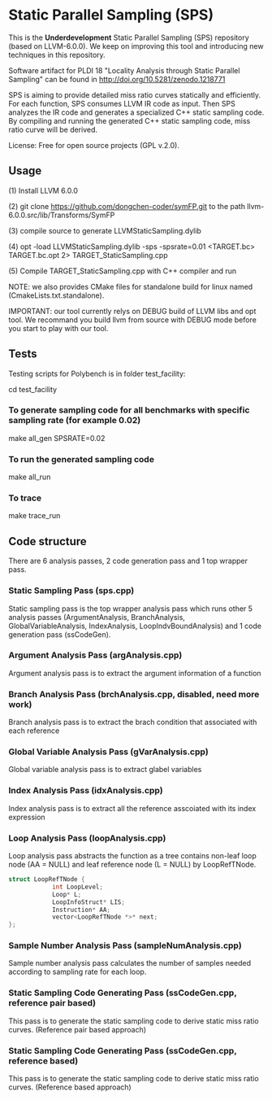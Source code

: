 # Static Parallel Sampling (SPS)

This is the **Underdevelopment** Static Parallel Sampling (SPS) repository (based on LLVM-6.0.0). We keep on improving this tool and introducing new techniques in this repository.

Software artifact for PLDI 18 "Locality Analysis through Static Parallel Sampling" can be found in http://doi.org/10.5281/zenodo.1218771

SPS is aiming to provide detailed miss ratio curves statically and efficiently. 
For each function, SPS consumes LLVM IR code as input. 
Then SPS analyzes the IR code and generates a specialized C++ static sampling code.
By compiling and running the generated C++ static sampling code, miss ratio curve will be derived.

License: Free for open source projects (GPL v.2.0).

## Usage

(1) Install LLVM 6.0.0

(2) git clone https://github.com/dongchen-coder/symFP.git to the path llvm-6.0.0.src/lib/Transforms/SymFP

(3) compile source to generate LLVMStaticSampling.dylib

(4) opt -load LLVMStaticSampling.dylib -sps -spsrate=0.01 \<TARGET.bc\> TARGET.bc.opt 2\> TARGET\_StaticSampling.cpp

(5) Compile TARGET\_StaticSampling.cpp with C++ compiler and run

NOTE: we also provides CMake files for standalone build for linux named (CmakeLists.txt.standalone).

IMPORTANT: our tool currently relys on DEBUG build of LLVM libs and opt tool. We recommand you build llvm from source with DEBUG mode before you start to play with our tool.

## Tests

Testing scripts for Polybench is in folder test\_facility:

cd test\_facility

### To generate sampling code for all benchmarks with specific sampling rate (for example 0.02)

make all\_gen SPSRATE=0.02

### To run the generated sampling code

make all\_run

### To trace

make trace\_run

## Code structure

There are 6 analysis passes, 2 code generation pass and 1 top wrapper pass.

### Static Sampling Pass (sps.cpp)

Static sampling pass is the top wrapper analysis pass which runs other 5 analysis passes (ArgumentAnalysis, BranchAnalysis, GlobalVariableAnalysis, IndexAnalysis, LoopIndvBoundAnalysis) and 1 code generation pass (ssCodeGen). 

### Argument Analysis Pass (argAnalysis.cpp)

Argument analysis pass is to extract the argument information of a function

### Branch Analysis Pass (brchAnalysis.cpp, disabled, need more work)

Branch analysis pass is to extract the brach condition that associated with each reference

### Global Variable Analysis Pass (gVarAnalysis.cpp)

Global variable analysis pass is to extract glabel variables

### Index Analysis Pass (idxAnalysis.cpp)

Index analysis pass is to extract all the reference asscoiated with its index expression

### Loop Analysis Pass (loopAnalysis.cpp)

Loop analysis pass abstracts the function as a tree contains non-leaf loop node (AA = NULL) and leaf reference node (L = NULL) by LoopRefTNode.   

```C++
struct LoopRefTNode {
            int LoopLevel;
            Loop* L;
            LoopInfoStruct* LIS;
            Instruction* AA;
            vector<LoopRefTNode *>* next;
};
```
### Sample Number Analysis Pass (sampleNumAnalysis.cpp)

Sample number analysis pass calculates the number of samples needed according to sampling rate for each loop.

### Static Sampling Code Generating Pass (ssCodeGen.cpp, reference pair based)

This pass is to generate the static sampling code to derive static miss ratio curves. (Reference pair based approach)

### Static Sampling Code Generating  Pass (ssCodeGen.cpp, reference based)

This pass is to generate the static sampling code to derive static miss ratio curves. (Reference based approach)



